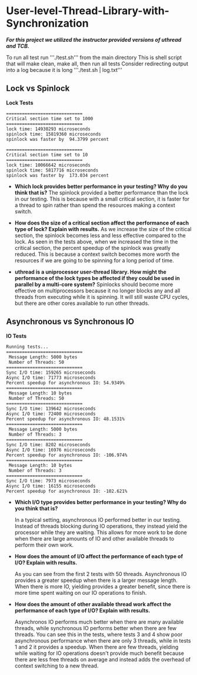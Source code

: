 # User-level-Thread-Library-with-Synchronization

***For this project we utilized the instructor provided versions of uthread and TCB.***

To run all test run '''./test.sh''' from the main directory
This is shell script that will make clean, make all, then run all tests
Consider redirecting output into a log because it is long '''./test.sh | log.txt'''

## Lock vs Spinlock

**Lock Tests**
```
=============================
Critical section time set to 1000
=============================
lock time: 14930293 microseconds
spinlock time: 15819360 microseconds
spinlock was faster by  94.3799 percent

=============================
Critical section time set to 10
=============================
lock time: 10066642 microseconds
spinlock time: 5817716 microseconds
spinlock was faster by  173.034 percent
```

- **Which lock provides better performance in your testing? Why do you think that is?**
 The spinlock provided a better performance than the lock in our testing. This is because with a small critical section, it is faster for a thread to spin rather than spend the resources making a context switch.

- **How does the size of a critical section affect the performance of each type of lock? Explain with results.**
  As we increase the size of the critical section, the spinlock becomes less and less effective compared to the lock. As seen in the tests above, when we increased the time in the critical section, the percent speedup of the spinlock was greatly reduced. This is because a context switch becomes more worth the resources if we are going to be spinning for a long period of time.

- **uthread is a uniprocessor user-thread library. How might the performance of the lock types be affected if they could be used in parallel by a multi-core system?**
  Spinlocks should become more effective on multiprocessors because it no longer blocks any and all threads from executing while it is spinning. It will still waste CPU cycles, but there are other cores available to run other threads.


## Asynchronous vs Synchronous IO

**IO Tests**
```
Running tests...
=============================
 Message Length: 5000 bytes
 Number of Threads: 50
=============================
Sync I/O time: 159265 microseconds
Async I/O time: 71773 microseconds
Percent speedup for asynchronous IO: 54.9349%
=============================
 Message Length: 10 bytes
 Number of Threads: 50
=============================
Sync I/O time: 139642 microseconds
Async I/O time: 72400 microseconds
Percent speedup for asynchronous IO: 48.1531%
=============================
 Message Length: 5000 bytes
 Number of Threads: 3
=============================
Sync I/O time: 8202 microseconds
Async I/O time: 16976 microseconds
Percent speedup for asynchronous IO: -106.974%
=============================
 Message Length: 10 bytes
 Number of Threads: 3
=============================
Sync I/O time: 7973 microseconds
Async I/O time: 16155 microseconds
Percent speedup for asynchronous IO: -102.621%

```

- **Which I/O type provides better performance in your testing? Why do you think that is?**  

  In a typical setting, asynchronous IO performed better in our testing. Instead of threads blocking during IO operations, they instead yield the processor while they are waiting. This allows for more work to be done when there are large amounts of IO and other available threads to perform their own work.

- **How does the amount of I/O affect the performance of each type of I/O? Explain with results.**  

  As you can see from the first 2 tests with 50 threads. Asynchronous IO provides a greater speedup when there is a larger message length. When there is more IO, yielding provides a greater benefit, since there is more time spent waiting on our IO operations to finish.

- **How does the amount of other available thread work affect the performance of each type of I/O? Explain with results.**  

  Asynchronos IO performs much better when there are many available threads, while synchronous IO performs better when there are few threads. You can see this in the tests, where tests 3 and 4 show poor asynchronous performance when there are only 3 threads, while in tests 1 and 2 it provides a speedup. When there are few threads, yielding while waiting for IO operations doesn't provide much benefit because there are less free threads on average and instead adds the overhead of context switching to a new thread.

